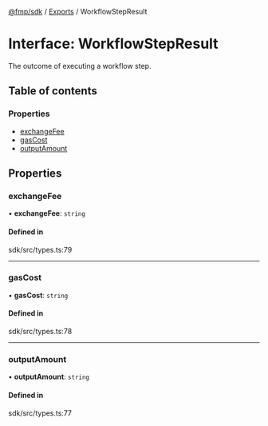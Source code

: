 [@fmp/sdk](../README.md) / [Exports](../modules.md) / WorkflowStepResult

# Interface: WorkflowStepResult

The outcome of executing a workflow step.

## Table of contents

### Properties

- [exchangeFee](WorkflowStepResult.md#exchangefee)
- [gasCost](WorkflowStepResult.md#gascost)
- [outputAmount](WorkflowStepResult.md#outputamount)

## Properties

### exchangeFee

• **exchangeFee**: `string`

#### Defined in

sdk/src/types.ts:79

___

### gasCost

• **gasCost**: `string`

#### Defined in

sdk/src/types.ts:78

___

### outputAmount

• **outputAmount**: `string`

#### Defined in

sdk/src/types.ts:77
